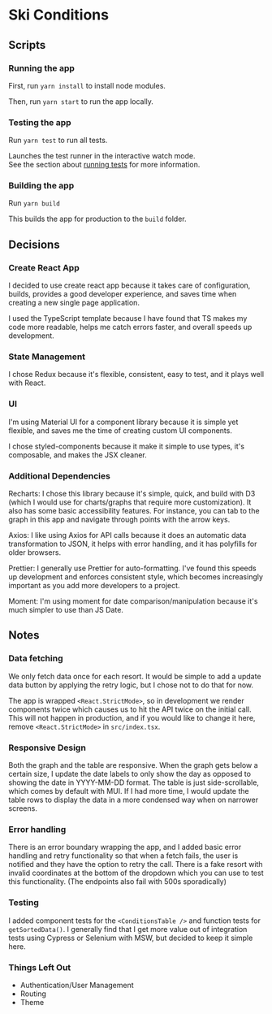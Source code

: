# Ski Conditions

## Scripts

### Running the app

First, run `yarn install` to install node modules.

Then, run `yarn start` to run the app locally.

### Testing the app

Run `yarn test` to run all tests.

Launches the test runner in the interactive watch mode.\
See the section about [running tests](https://facebook.github.io/create-react-app/docs/running-tests) for more information.

### Building the app

Run `yarn build`

This builds the app for production to the `build` folder.

## Decisions

### Create React App

I decided to use create react app because it takes care of configuration, builds, provides a good developer experience, and saves time when creating a new single page application.

I used the TypeScript template because I have found that TS makes my code more readable, helps me catch errors faster, and overall speeds up development.

### State Management

I chose Redux because it's flexible, consistent, easy to test, and it plays well with React.

### UI

I'm using Material UI for a component library because it is simple yet flexible, and saves me the time of creating custom UI components.

I chose styled-components because it make it simple to use types, it's composable, and makes the JSX cleaner.

### Additional Dependencies

Recharts: I chose this library because it's simple, quick, and build with D3 (which I would use for charts/graphs that require more customization). It also has some basic accessibility features. For instance, you can tab to the graph in this app and navigate through points with the arrow keys.

Axios: I like using Axios for API calls because it does an automatic data transformation to JSON, it helps with error handling, and it has polyfills for older browsers.

Prettier: I generally use Prettier for auto-formatting. I've found this speeds up development and enforces consistent style, which becomes increasingly important as you add more developers to a project.

Moment: I'm using moment for date comparison/manipulation because it's much simpler to use than JS Date.

## Notes

### Data fetching

We only fetch data once for each resort. It would be simple to add a update data button by applying the retry logic, but I chose not to do that for now.

The app is wrapped `<React.StrictMode>`, so in development we render components twice which causes us to hit the API twice on the initial call. This will not happen in production, and if you would like to change it here, remove `<React.StrictMode>` in `src/index.tsx`.

### Responsive Design
 Both the graph and the table are responsive. When the graph gets below a certain size, I update the date labels to only show the day as opposed to showing the date in YYYY-MM-DD format. The table is just side-scrollable, which comes by default with MUI. If I had more time, I would update the table rows to display the data in a more condensed way when on narrower screens.

### Error handling

There is an error boundary wrapping the app, and I added basic error handling and retry functionality so that when a fetch fails, the user is notified and they have the option to retry the call. There is a fake resort with invalid coordinates at the bottom of the dropdown which you can use to test this functionality. (The endpoints also fail with 500s sporadically)



### Testing
I added component tests for the `<ConditionsTable />` and function tests for `getSortedData()`. I generally find that I get more value out of integration tests using Cypress or Selenium with MSW, but decided to keep it simple here. 

### Things Left Out
- Authentication/User Management
- Routing
- Theme